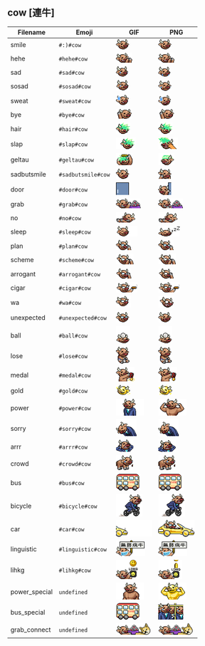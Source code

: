 ## cow [連牛]
| Filename | Emoji | GIF | PNG |
| --- | --- | --- | --- |
| smile | `#:)#cow` | ![smile](../../assets/android/faces/cow/smile.gif) | ![smile](../../assets/android/faces_png/cow/smile.png) |
| hehe | `#hehe#cow` | ![hehe](../../assets/android/faces/cow/hehe.gif) | ![hehe](../../assets/android/faces_png/cow/hehe.png) |
| sad | `#sad#cow` | ![sad](../../assets/android/faces/cow/sad.gif) | ![sad](../../assets/android/faces_png/cow/sad.png) |
| sosad | `#sosad#cow` | ![sosad](../../assets/android/faces/cow/sosad.gif) | ![sosad](../../assets/android/faces_png/cow/sosad.png) |
| sweat | `#sweat#cow` | ![sweat](../../assets/android/faces/cow/sweat.gif) | ![sweat](../../assets/android/faces_png/cow/sweat.png) |
| bye | `#bye#cow` | ![bye](../../assets/android/faces/cow/bye.gif) | ![bye](../../assets/android/faces_png/cow/bye.png) |
| hair | `#hair#cow` | ![hair](../../assets/android/faces/cow/hair.gif) | ![hair](../../assets/android/faces_png/cow/hair.png) |
| slap | `#slap#cow` | ![slap](../../assets/android/faces/cow/slap.gif) | ![slap](../../assets/android/faces_png/cow/slap.png) |
| geltau | `#geltau#cow` | ![geltau](../../assets/android/faces/cow/geltau.gif) | ![geltau](../../assets/android/faces_png/cow/geltau.png) |
| sadbutsmile | `#sadbutsmile#cow` | ![sadbutsmile](../../assets/android/faces/cow/sadbutsmile.gif) | ![sadbutsmile](../../assets/android/faces_png/cow/sadbutsmile.png) |
| door | `#door#cow` | ![door](../../assets/android/faces/cow/door.gif) | ![door](../../assets/android/faces_png/cow/door.png) |
| grab | `#grab#cow` | ![grab](../../assets/android/faces/cow/grab.gif) | ![grab](../../assets/android/faces_png/cow/grab.png) |
| no | `#no#cow` | ![no](../../assets/android/faces/cow/no.gif) | ![no](../../assets/android/faces_png/cow/no.png) |
| sleep | `#sleep#cow` | ![sleep](../../assets/android/faces/cow/sleep.gif) | ![sleep](../../assets/android/faces_png/cow/sleep.png) |
| plan | `#plan#cow` | ![plan](../../assets/android/faces/cow/plan.gif) | ![plan](../../assets/android/faces_png/cow/plan.png) |
| scheme | `#scheme#cow` | ![scheme](../../assets/android/faces/cow/scheme.gif) | ![scheme](../../assets/android/faces_png/cow/scheme.png) |
| arrogant | `#arrogant#cow` | ![arrogant](../../assets/android/faces/cow/arrogant.gif) | ![arrogant](../../assets/android/faces_png/cow/arrogant.png) |
| cigar | `#cigar#cow` | ![cigar](../../assets/android/faces/cow/cigar.gif) | ![cigar](../../assets/android/faces_png/cow/cigar.png) |
| wa | `#wa#cow` | ![wa](../../assets/android/faces/cow/wa.gif) | ![wa](../../assets/android/faces_png/cow/wa.png) |
| unexpected | `#unexpected#cow` | ![unexpected](../../assets/android/faces/cow/unexpected.gif) | ![unexpected](../../assets/android/faces_png/cow/unexpected.png) |
| ball | `#ball#cow` | ![ball](../../assets/android/faces/cow/ball.gif) | ![ball](../../assets/android/faces_png/cow/ball.png) |
| lose | `#lose#cow` | ![lose](../../assets/android/faces/cow/lose.gif) | ![lose](../../assets/android/faces_png/cow/lose.png) |
| medal | `#medal#cow` | ![medal](../../assets/android/faces/cow/medal.gif) | ![medal](../../assets/android/faces_png/cow/medal.png) |
| gold | `#gold#cow` | ![gold](../../assets/android/faces/cow/gold.gif) | ![gold](../../assets/android/faces_png/cow/gold.png) |
| power | `#power#cow` | ![power](../../assets/android/faces/cow/power.gif) | ![power](../../assets/android/faces_png/cow/power.png) |
| sorry | `#sorry#cow` | ![sorry](../../assets/android/faces/cow/sorry.gif) | ![sorry](../../assets/android/faces_png/cow/sorry.png) |
| arrr | `#arrr#cow` | ![arrr](../../assets/android/faces/cow/arrr.gif) | ![arrr](../../assets/android/faces_png/cow/arrr.png) |
| crowd | `#crowd#cow` | ![crowd](../../assets/android/faces/cow/crowd.gif) | ![crowd](../../assets/android/faces_png/cow/crowd.png) |
| bus | `#bus#cow` | ![bus](../../assets/android/faces/cow/bus.gif) | ![bus](../../assets/android/faces_png/cow/bus.png) |
| bicycle | `#bicycle#cow` | ![bicycle](../../assets/android/faces/cow/bicycle.gif) | ![bicycle](../../assets/android/faces_png/cow/bicycle.png) |
| car | `#car#cow` | ![car](../../assets/android/faces/cow/car.gif) | ![car](../../assets/android/faces_png/cow/car.png) |
| linguistic | `#linguistic#cow` | ![linguistic](../../assets/android/faces/cow/linguistic.gif) | ![linguistic](../../assets/android/faces_png/cow/linguistic.png) |
| lihkg | `#lihkg#cow` | ![lihkg](../../assets/android/faces/cow/lihkg.gif) | ![lihkg](../../assets/android/faces_png/cow/lihkg.png) |
| power_special | `undefined` | ![power_special](../../assets/android/faces/cow/power_special.gif) | ![power_special](../../assets/android/faces_png/cow/power_special.png) |
| bus_special | `undefined` | ![bus_special](../../assets/android/faces/cow/bus_special.gif) | ![bus_special](../../assets/android/faces_png/cow/bus_special.png) |
| grab_connect | `undefined` | ![grab_connect](../../assets/android/faces/cow/grab_connect.gif) | ![grab_connect](../../assets/android/faces_png/cow/grab_connect.png) |

